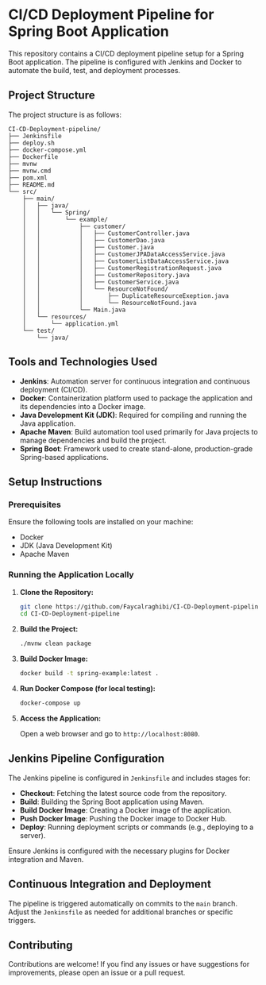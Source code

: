 # CI/CD Deployment Pipeline for Spring Boot Application

This repository contains a CI/CD deployment pipeline setup for a Spring Boot application. The pipeline is configured with Jenkins and Docker to automate the build, test, and deployment processes.

## Project Structure

The project structure is as follows:

```
CI-CD-Deployment-pipeline/
├── Jenkinsfile
├── deploy.sh
├── docker-compose.yml
├── Dockerfile
├── mvnw
├── mvnw.cmd
├── pom.xml
├── README.md
└── src/
    ├── main/
    │   ├── java/
    │   │   └── Spring/
    │   │       └── example/
    │   │           ├── customer/
    │   │           │   ├── CustomerController.java
    │   │           │   ├── CustomerDao.java
    │   │           │   ├── Customer.java
    │   │           │   ├── CustomerJPADataAccessService.java
    │   │           │   ├── CustomerListDataAccessService.java
    │   │           │   ├── CustomerRegistrationRequest.java
    │   │           │   ├── CustomerRepository.java
    │   │           │   ├── CustomerService.java
    │   │           │   └── ResourceNotFound/
    │   │           │       ├── DuplicateResourceExeption.java
    │   │           │       └── ResourceNotFound.java
    │   │           └── Main.java
    │   └── resources/
    │       └── application.yml
    └── test/
        └── java/
```

## Tools and Technologies Used

- **Jenkins**: Automation server for continuous integration and continuous deployment (CI/CD).
- **Docker**: Containerization platform used to package the application and its dependencies into a Docker image.
- **Java Development Kit (JDK)**: Required for compiling and running the Java application.
- **Apache Maven**: Build automation tool used primarily for Java projects to manage dependencies and build the project.
- **Spring Boot**: Framework used to create stand-alone, production-grade Spring-based applications.

## Setup Instructions

### Prerequisites

Ensure the following tools are installed on your machine:

- Docker
- JDK (Java Development Kit)
- Apache Maven

### Running the Application Locally

1. **Clone the Repository:**

   ```bash
   git clone https://github.com/Faycalraghibi/CI-CD-Deployment-pipeline.git
   cd CI-CD-Deployment-pipeline
   ```

2. **Build the Project:**

   ```bash
   ./mvnw clean package
   ```

3. **Build Docker Image:**

   ```bash
   docker build -t spring-example:latest .
   ```

4. **Run Docker Compose (for local testing):**

   ```bash
   docker-compose up
   ```

5. **Access the Application:**

   Open a web browser and go to `http://localhost:8080`.

## Jenkins Pipeline Configuration

The Jenkins pipeline is configured in `Jenkinsfile` and includes stages for:

- **Checkout**: Fetching the latest source code from the repository.
- **Build**: Building the Spring Boot application using Maven.
- **Build Docker Image**: Creating a Docker image of the application.
- **Push Docker Image**: Pushing the Docker image to Docker Hub.
- **Deploy**: Running deployment scripts or commands (e.g., deploying to a server).

Ensure Jenkins is configured with the necessary plugins for Docker integration and Maven.

## Continuous Integration and Deployment

The pipeline is triggered automatically on commits to the `main` branch. Adjust the `Jenkinsfile` as needed for additional branches or specific triggers.

## Contributing

Contributions are welcome! If you find any issues or have suggestions for improvements, please open an issue or a pull request.
